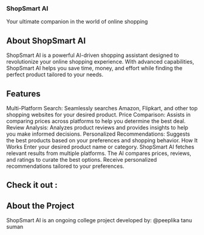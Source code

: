 ### ShopSmart AI
Your ultimate companion in the world of online shopping

## About ShopSmart AI
ShopSmart AI is a powerful AI-driven shopping assistant designed to revolutionize your online shopping experience. With advanced capabilities, ShopSmart AI helps you save time, money, and effort while finding the perfect product tailored to your needs.

## Features
Multi-Platform Search: Seamlessly searches Amazon, Flipkart, and other top shopping websites for your desired product.
Price Comparison: Assists in comparing prices across platforms to help you determine the best deal.
Review Analysis: Analyzes product reviews and provides insights to help you make informed decisions.
Personalized Recommendations: Suggests the best products based on your preferences and shopping behavior.
How It Works
Enter your desired product name or category.
ShopSmart AI fetches relevant results from multiple platforms.
The AI compares prices, reviews, and ratings to curate the best options.
Receive personalized recommendations tailored to your preferences.

## Check it out : 


## About the Project
ShopSmart AI is an ongoing college project developed by: 
@peeplika
tanu
suman

